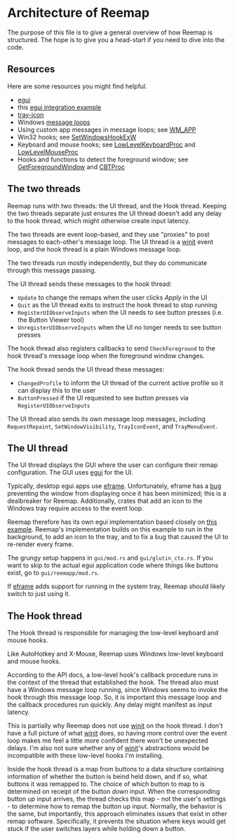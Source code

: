 # Architecture of Reemap

The purpose of this file is to give a general overview of how Reemap is structured. The hope is to
give you a head-start if you need to dive into the code.

## Resources

Here are some resources you might find helpful.

- [egui]
- this [egui integration example][glow example]
- [tray-icon](https://github.com/tauri-apps/tray-icon)
- Windows [message loops](https://learn.microsoft.com/en-us/windows/win32/winmsg/using-messages-and-message-queues)
- Using custom app messages in message loops; see [WM_APP](https://learn.microsoft.com/en-us/windows/win32/winmsg/wm-app)
- Win32 hooks; see [SetWindowsHookExW](https://learn.microsoft.com/en-us/windows/win32/api/winuser/nf-winuser-setwindowshookexw)
- Keyboard and mouse hooks; see [LowLevelKeyboardProc](https://learn.microsoft.com/en-us/windows/win32/winmsg/lowlevelkeyboardproc) and [LowLevelMouseProc](https://learn.microsoft.com/en-us/windows/win32/winmsg/lowlevelmouseproc)
- Hooks and functions to detect the foreground window; see [GetForegroundWindow](https://learn.microsoft.com/en-us/windows/win32/api/winuser/nf-winuser-getforegroundwindow?redirectedfrom=MSDN) and [CBTProc](https://learn.microsoft.com/en-us/windows/win32/winmsg/cbtproc)

## The two threads

Reemap runs with two threads: the UI thread, and the Hook thread. Keeping the two
threads separate just ensures the UI thread doesn't add any delay to the hook thread, which might
otherwise create input latency.

The two threads are event loop-based, and they use "proxies" to post messages to each-other's
message loop. The UI thread is a [winit] event loop, and the hook thread is a plain Windows message
loop.

The two threads run mostly independently, but they do communicate through this message passing.

The UI thread sends these messages to the hook thread:
- `Update` to change the remaps when the user clicks *Apply* in the UI
- `Quit` as the UI thread exits to instruct the hook thread to stop running
- `RegisterUIObserveInputs` when the UI needs to see button presses (i.e. the Button Viewer tool)
- `UnregisterUIObserveInputs` when the UI no longer needs to see button presses

The hook thread also registers callbacks to send `CheckForeground` to the hook thread's message loop
when the foreground window changes.

The hook thread sends the UI thread these messages:
- `ChangedProfile` to inform the UI thread of the current active profile so it can display this to
the user
- `ButtonPressed` if the UI requested to see button presses via `RegisterUIObserveInputs`

The UI thread also sends its own message loop messages, including `RequestRepaint`,
`SetWindowVisibility`, `TrayIconEvent`, and `TrayMenuEvent`.

## The UI thread

The UI thread displays the GUI where the user can configure their remap configuration. The GUI uses
[egui] for the UI.

Typically, desktop egui apps use [eframe]. Unfortunately, eframe
has a [bug](https://github.com/emilk/egui/issues/3655) preventing the window from displaying once
it has been minimized; this is a dealbreaker for Reemap. Additionally, crates that add an icon to
the Windows tray require access to the event loop.

Reemap therefore has its own egui implementation based closely on [this example][glow example].
Reemap's implementation builds on this example to run in the background, to add an icon to the tray,
and to fix a bug that caused the UI to re-render every frame.

The grungy setup happens in `gui/mod.rs` and `gui/glutin_ctx.rs`. If you want to skip to the actual
egui application code where things like buttons exist, go to `gui/reemapp/mod.rs`.

If [eframe] adds support for running in the system tray, Reemap should likely switch to just
using it.

## The Hook thread

The Hook thread is responsible for managing the low-level keyboard and mouse hooks.

Like AutoHotkey and X-Mouse, Reemap uses Windows low-level keyboard and mouse hooks.

According to the API docs, a low-level hook's callback procedure runs in the context of
the thread that established the hook. The thread also must have a Windows message loop
running, since Windows seems to invoke the hook through this message loop. So, it is important this
message loop and the callback procedures run quickly. Any delay might manifest as input latency.

This is partially why Reemap does not use [winit] on the hook thread. I don't have a full picture of
what [winit] does, so having more control over the event loop makes me feel a little more confident
there won't be unexpected delays. I'm also not sure whether any of [winit]'s abstractions would be
incompatible with these low-level hooks I'm installing.

Inside the hook thread is a map from buttons to a data structure containing information of whether
the button is beind held down, and if so, what buttons it was remapped to. The choice of which
button to map to is determined on receipt of the button *down* input. When the corresponding
button *up* input arrives, the thread checks this map - not the user's settings - to determine how
to remap the button up input. Normally, the behavior is the same, but importantly, this approach
eliminates issues that exist in other remap software. Specifically, it prevents the situation where
keys would get stuck if the user switches layers while holding down a button.

[eframe]: https://crates.io/crates/eframe
[egui]: https://github.com/emilk/egui
[winit]: https://github.com/rust-windowing/winit
[glow example]: https://github.com/emilk/egui/blob/main/crates/egui_glow/examples/pure_glow.rs